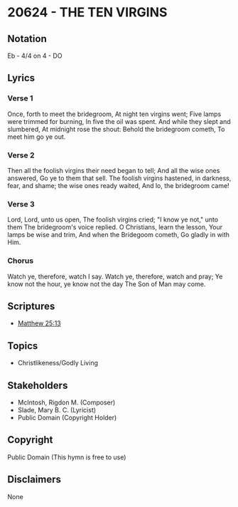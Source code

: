 # 20624 - THE TEN VIRGINS

## Notation

Eb - 4/4 on 4 - DO

## Lyrics

### Verse 1

Once, forth to meet the bridegroom, At night ten virgins went; Five lamps were trimmed for burning, In five the oil was spent. And while they slept and slumbered, At midnight rose the shout: Behold the bridegroom cometh, To meet him go ye out.

### Verse 2

Then all the foolish virgins their need began to tell; And all the wise ones answered, Go ye to them that sell. The foolish virgins hastened, in darkness, fear, and shame; the wise ones ready waited, And lo, the bridegroom came!

### Verse 3

Lord, Lord, unto us open, The foolish virgins cried; "I know ye not," unto them The bridegroom's voice replied. O Christians, learn the lesson, Your lamps be wise and trim, And when the Bridegoom cometh, Go gladly in with Him.

### Chorus

Watch ye, therefore, watch I say. Watch ye, therefore, watch and pray; Ye know not the hour, ye know not the day The Son of Man may come.


## Scriptures

- [Matthew 25:13](https://www.biblegateway.com/passage/?search=Matthew%2025%3A13)

## Topics

- Christlikeness/Godly Living

## Stakeholders

- McIntosh, Rigdon M. (Composer)
- Slade, Mary B. C. (Lyricist)
- Public Domain (Copyright Holder)

## Copyright

Public Domain
(This hymn is free to use)

## Disclaimers

None

